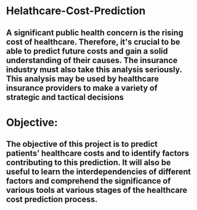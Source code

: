 # Helathcare-Cost-Prediction
## A significant public health concern is the rising cost of healthcare. Therefore, it's crucial to be able to predict future costs and gain a solid understanding of their causes. The insurance industry must also take this analysis seriously. This analysis may be used by healthcare insurance providers to make a variety of strategic and tactical decisions

# Objective:
## The objective of this project is to predict patients’ healthcare costs and to identify factors contributing to this prediction. It will also be useful to learn the interdependencies of different factors and comprehend the significance of various tools at various stages of the healthcare cost prediction process.

